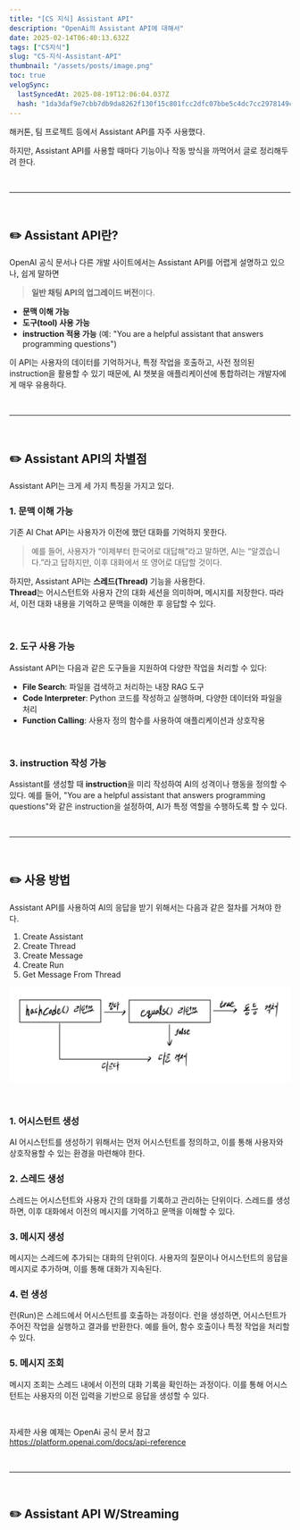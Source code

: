 ```yaml
---
title: "[CS 지식] Assistant API"
description: "OpenAi의 Assistant API에 대해서"
date: 2025-02-14T06:40:13.632Z
tags: ["CS지식"]
slug: "CS-지식-Assistant-API"
thumbnail: "/assets/posts/image.png"
toc: true
velogSync:
  lastSyncedAt: 2025-08-19T12:06:04.037Z
  hash: "1da3daf9e7cbb7db9da8262f130f15c801fcc2dfc07bbe5c4dc7cc2978149ca8"
---
```


해커톤, 팀 프로젝트 등에서 Assistant API를 자주 사용했다.

하지만, Assistant API를 사용할 때마다 기능이나 작동 방식을 까먹어서 글로 정리해두려 한다.

<br>

---

<br>

## ✏️ Assistant API란?

OpenAI 공식 문서나 다른 개발 사이트에서는 Assistant API를 어렵게 설명하고 있으나, 쉽게 말하면 

>**일반 채팅 API의 업그레이드 버전**이다.  

- **문맥 이해 가능**  
- **도구(tool) 사용 가능**  
- **instruction 적용 가능** (예: "You are a helpful assistant that answers programming questions")

이 API는 사용자의 데이터를 기억하거나, 특정 작업을 호출하고, 사전 정의된 instruction을 활용할 수 있기 때문에, AI 챗봇을 애플리케이션에 통합하려는 개발자에게 매우 유용하다.

<br>

---

<br>

## ✏️ Assistant API의 차별점
Assistant API는 크게 세 가지 특징을 가지고 있다.

### 1. 문맥 이해 가능

기존 AI Chat API는 사용자가 이전에 했던 대화를 기억하지 못한다. 
>예를 들어, 사용자가 “이제부터 한국어로 대답해”라고 말하면, AI는 “알겠습니다.”라고 답하지만, 이후 대화에서 또 영어로 대답할 것이다.

하지만, Assistant API는 **스레드(Thread)** 기능을 사용한다.  
**Thread**는 어시스턴트와 사용자 간의 대화 세션을 의미하며, 메시지를 저장한다.
따라서, 이전 대화 내용을 기억하고 문맥을 이해한 후 응답할 수 있다.

<br>

### 2. 도구 사용 가능

Assistant API는 다음과 같은 도구들을 지원하여 다양한 작업을 처리할 수 있다:

- **File Search**: 파일을 검색하고 처리하는 내장 RAG 도구  
- **Code Interpreter**: Python 코드를 작성하고 실행하며, 다양한 데이터와 파일을 처리  
- **Function Calling**: 사용자 정의 함수를 사용하여 애플리케이션과 상호작용

<br>

### 3. instruction 작성 가능

Assistant를 생성할 때 **instruction**을 미리 작성하여 AI의 성격이나 행동을 정의할 수 있다. 
예를 들어, "You are a helpful assistant that answers programming questions"와 같은 instruction을 설정하여, AI가 특정 역할을 수행하도록 할 수 있다.

<br>

---

<br>

## ✏️ 사용 방법

Assistant API를 사용하여 AI의 응답을 받기 위해서는 다음과 같은 절차를 거쳐야 한다.
>
1. Create Assistant
2. Create Thread
3. Create Message
4. Create Run
5. Get Message From Thread


![](/assets/posts/image.png)


<br>

### 1. **어시스턴트 생성**

AI 어시스턴트를 생성하기 위해서는 먼저 어시스턴트를 정의하고, 이를 통해 사용자와 상호작용할 수 있는 환경을 마련해야 한다.

### 2. **스레드 생성**

스레드는 어시스턴트와 사용자 간의 대화를 기록하고 관리하는 단위이다. 스레드를 생성하면, 이후 대화에서 이전의 메시지를 기억하고 문맥을 이해할 수 있다.

### 3. **메시지 생성**

메시지는 스레드에 추가되는 대화의 단위이다. 사용자의 질문이나 어시스턴트의 응답을 메시지로 추가하며, 이를 통해 대화가 지속된다.

### 4. **런 생성**

런(Run)은 스레드에서 어시스턴트를 호출하는 과정이다. 런을 생성하면, 어시스턴트가 주어진 작업을 실행하고 결과를 반환한다. 예를 들어, 함수 호출이나 특정 작업을 처리할 수 있다.

### 5. **메시지 조회**

메시지 조회는 스레드 내에서 이전의 대화 기록을 확인하는 과정이다. 이를 통해 어시스턴트는 사용자의 이전 입력을 기반으로 응답을 생성할 수 있다.


<br>

자세한 사용 예제는 OpenAi 공식 문서 참고
https://platform.openai.com/docs/api-reference

<br>

---

<br>

## ✏️ Assistant API W/Streaming



